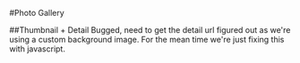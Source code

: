 #Photo Gallery



##Thumbnail + Detail 
Bugged, need to get the detail url figured out as we're using a custom background image. For the mean time we're just fixing this with javascript.


